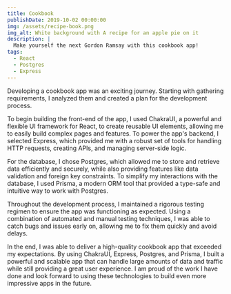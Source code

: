 ```yaml
---
title: Cookbook
publishDate: 2019-10-02 00:00:00
img: /assets/recipe-book.png
img_alt: White background with A recipe for an apple pie on it
description: |
  Make yourself the next Gordon Ramsay with this cookbook app!
tags:
  - React
  - Postgres
  - Express
---
```


Developing a cookbook app was an exciting journey. Starting with gathering requirements, I analyzed them and created a plan for the development process.

To begin building the front-end of the app, I used ChakraUI, a powerful and flexible UI framework for React, to create reusable UI elements, allowing me to easily build complex pages and features. To power the app's backend, I selected Express, which provided me with a robust set of tools for handling HTTP requests, creating APIs, and managing server-side logic.

For the database, I chose Postgres, which allowed me to store and retrieve data efficiently and securely, while also providing features like data validation and foreign key constraints. To simplify my interactions with the database, I used Prisma, a modern ORM tool that provided a type-safe and intuitive way to work with Postgres.

Throughout the development process, I maintained a rigorous testing regimen to ensure the app was functioning as expected. Using a combination of automated and manual testing techniques, I was able to catch bugs and issues early on, allowing me to fix them quickly and avoid delays.

In the end, I was able to deliver a high-quality cookbook app that exceeded my expectations. By using ChakraUI, Express, Postgres, and Prisma, I built a powerful and scalable app that can handle large amounts of data and traffic while still providing a great user experience. I am proud of the work I have done and look forward to using these technologies to build even more impressive apps in the future.
